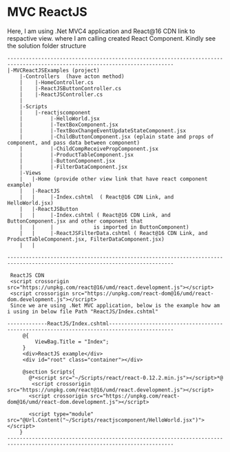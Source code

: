 # MVC ReactJS
Here, I am using .Net MVC4 application and  React@16 CDN link to respactive view. where I am calling created React Component.
Kindly see the solution folder structure
	
	----------------------------------------------------------------------------------------------------------------------------
	|-MVCReactJSExamples (project)
		|-Controllers  (have acton method)
		|    |-HomeController.cs
		|    |-ReactJSButtonController.cs
		|    |-ReactJSController.cs
		|
		|-Scripts
		|    |-reactjscomponent
		|         |-HelloWorld.jsx
		|         |-TextBoxComponent.jsx
		|         |-TextBoxChangeEventUpdateStateComponent.jsx
		|         |-ChildButtonComponent.jsx (eplain state and props of component, and pass data between component)
		|         |-ChildCompReceivePropComponent.jsx
		|         |-ProductTableComponent.jsx
		|         |-ButtonComponent.jsx
		|         |-FilterDataComponent.jsx
		|-Views
		|   |-Home (provide other view link that have react component example)
		|   |-ReactJS
		|   |     |-Index.cshtml  ( React@16 CDN Link, and  HelloWorld.jsx)
		|   |-ReactJSButton
		|   |     |-Index.cshtml ( React@16 CDN Link, and  ButtonComponent.jsx and other component that 
		|   |     |				is imported in ButtonComponent)
		|   |     |-ReactJSFilterData.cshtml ( React@16 CDN Link, and ProductTableComponent.jsx, FilterDataComponent.jsx)
		|   |

	----------------------------------------------------------------------------------------------------------------------------

     ReactJS CDN
     <script crossorigin src="https://unpkg.com/react@16/umd/react.development.js"></script>
     <script crossorigin src="https://unpkg.com/react-dom@16/umd/react-dom.development.js"></script>
     Since we are using .Net MVC application, below is the example how am i using in below file Path "ReactJS/Index.cshtml"
	
	-------------ReactJS/Index.cshtml-------------------------------------------------------------------------------------------
 	     @{
 	         ViewBag.Title = "Index";
 	     }
 	     <div>ReactJS example</div>
 	     <div id="root" class="container"></div>

 	     @section Scripts{
   	       @*<script src="~/Scripts/react/react-0.12.2.min.js"></script>*@
  	        <script crossorigin src="https://unpkg.com/react@16/umd/react.development.js"></script>
   	       <script crossorigin src="https://unpkg.com/react-dom@16/umd/react-dom.development.js"></script>
 		
   	       <script type="module" src="@Url.Content("~/Scripts/reactjscomponent/HelloWorld.jsx")"></script> 
  	    }    
	----------------------------------------------------------------------------------------------------------------------------

